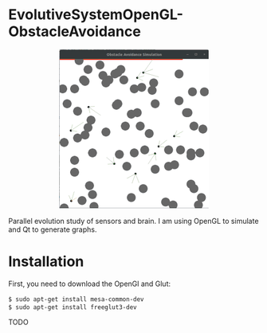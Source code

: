 # EvolutiveSystemOpenGL-ObstacleAvoidance
<center>

![Farmers Market Finder Demo](img/gifReleasev1.0.gif)

</center>

Parallel evolution study of sensors and brain. I am using OpenGL to simulate and Qt to generate graphs.

# Installation
First, you need to download the OpenGl and Glut:
```
$ sudo apt-get install mesa-common-dev
$ sudo apt-get install freeglut3-dev

```

TODO
